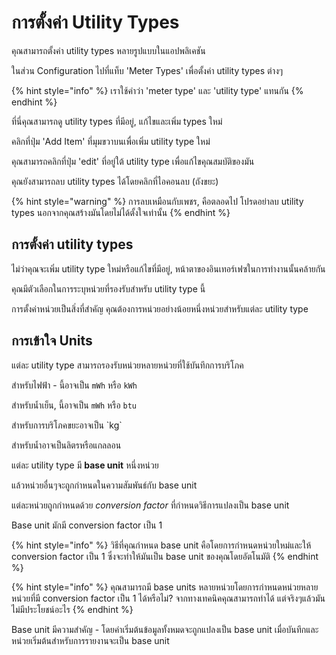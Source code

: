 # การตั้งค่า Utility Types

คุณสามารถตั้งค่า utility types หลายรูปแบบในแอปพลิเคชัน

ในส่วน Configuration ไปที่แท็บ 'Meter Types' เพื่อตั้งค่า utility types ต่างๆ

{% hint style="info" %}
เราใช้คำว่า 'meter type' และ 'utility type' แทนกัน&#x20;
{% endhint %}

ที่นี่คุณสามารถดู utility types ที่มีอยู่, แก้ไขและเพิ่ม types ใหม่

คลิกที่ปุ่ม 'Add Item' ที่มุมขวาบนเพื่อเพิ่ม utility type ใหม่

คุณสามารถคลิกที่ปุ่ม 'edit' ที่อยู่ใต้ utility type เพื่อแก้ไขคุณสมบัติของมัน

คุณยังสามารถลบ utility types ได้โดยคลิกที่ไอคอนลบ (ถังขยะ)

{% hint style="warning" %}
การลบเหมือนกับเพชร, คือตลอดไป โปรดอย่าลบ utility types นอกจากคุณสร้างมันโดยไม่ได้ตั้งใจเท่านั้น&#x20;
{% endhint %}



## การตั้งค่า utility types

ไม่ว่าคุณจะเพิ่ม utility type ใหม่หรือแก้ไขที่มีอยู่, หน้าตาของอินเทอร์เฟซในการทำงานนั้นคล้ายกัน

คุณมีตัวเลือกในการระบุหน่วยที่รองรับสำหรับ utility type นี้

การตั้งค่าหน่วยเป็นสิ่งที่สำคัญ คุณต้องการหน่วยอย่างน้อยหนึ่งหน่วยสำหรับแต่ละ utility type



## การเข้าใจ Units

แต่ละ utility type สามารถรองรับหน่วยหลายหน่วยที่ใช้บันทึกการบริโภค

สำหรับไฟฟ้า - นี้อาจเป็น `mWh` หรือ `kWh`

สำหรับน้ำเย็น, นี้อาจเป็น `mWh` หรือ `btu`

สำหรับการบริโภคขยะอาจเป็น \`kg\`

สำหรับน้ำอาจเป็นลิตรหรือแกลลอน

แต่ละ utility type มี **base unit** หนึ่งหน่วย

แล้วหน่วยอื่นๆจะถูกกำหนดในความสัมพันธ์กับ base unit

แต่ละหน่วยถูกกำหนดด้วย _conversion factor_ ที่กำหนดวิธีการแปลงเป็น base unit

Base unit มักมี conversion factor เป็น 1

{% hint style="info" %}
วิธีที่คุณกำหนด base unit คือโดยการกำหนดหน่วยใหม่และให้ conversion factor เป็น 1 ซึ่งจะทำให้มันเป็น base unit ของคุณโดยอัตโนมัติ
{% endhint %}

{% hint style="info" %}
คุณสามารถมี base units หลายหน่วยโดยการกำหนดหน่วยหลายหน่วยที่มี conversion factor เป็น 1 ได้หรือไม่? จากทางเทคนิคคุณสามารถทำได้ แต่จริงๆแล้วมันไม่มีประโยชน์อะไร
{% endhint %}



Base unit มีความสำคัญ - โดยค่าเริ่มต้นข้อมูลทั้งหมดจะถูกแปลงเป็น base unit เมื่อบันทึกและหน่วยเริ่มต้นสำหรับการรายงานจะเป็น base unit